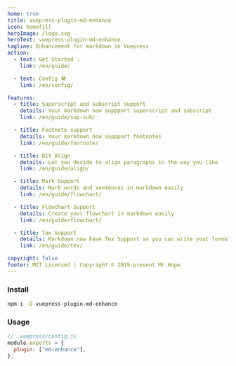 ```yaml
---
home: true
title: vuepress-plugin-md-enhance
icon: homefill
heroImage: /logo.svg
heroText: vuepress-plugin-md-enhance
tagline: Enhancement for markdown in Vuepress
action:
  - text: Get Started 💡
    link: /en/guide/

  - text: Config 🛠
    link: /en/config/

features:
  - title: Superscript and subscript support
    details: Your markdown now suppport superscript and subscript
    link: /en/guide/sup-sub/

  - title: Footnote support
    details: Your markdown now suppport footnotes
    link: /en/guide/footnote/

  - title: DIY Align
    details: Let you decide to align paragraphs in the way you like
    link: /en/guide/align/

  - title: Mark Support
    details: Mark words and sentences in markdown easily
    link: /en/guide/flowchart/

  - title: Flowchart Support
    details: Create your flowchart in markdown easily
    link: /en/guide/flowchart/

  - title: Tex Support
    details: Markdown now have Tex Support so you can write yout formula easily
    link: /en/guide/tex/

copyright: false
footer: MIT Licensed | Copyright © 2019-present Mr.Hope
---
```


### Install

```bash
npm i -D vuepress-plugin-md-enhance
```

### Usage

```js {3}
// .vuepress/config.js
module.exports = {
  plugin: ["md-enhance"],
};
```
